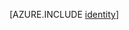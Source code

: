 <properties 
	pageTitle="Azure Identity" 
	description="Learn about using Active Directory in Azure." 
	services="active-directory" 
	documentationCenter=".net" 
	authors="TerryLanfear" 
	manager="terrylan" 
	editor=""/>

<tags 
	ms.service="multiple" 
	ms.workload="multiple" 
	ms.tgt_pltfrm="na" 
	ms.devlang="na" 
	ms.topic="article" 
	ms.date="9/1/2014" 
	ms.author="terrylan"/>







[AZURE.INCLUDE [identity](../includes/identity.md)]
